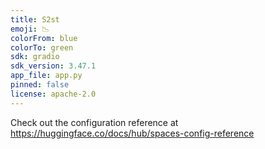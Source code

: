 ```yaml
---
title: S2st
emoji: 📉
colorFrom: blue
colorTo: green
sdk: gradio
sdk_version: 3.47.1
app_file: app.py
pinned: false
license: apache-2.0
---
```


Check out the configuration reference at https://huggingface.co/docs/hub/spaces-config-reference
